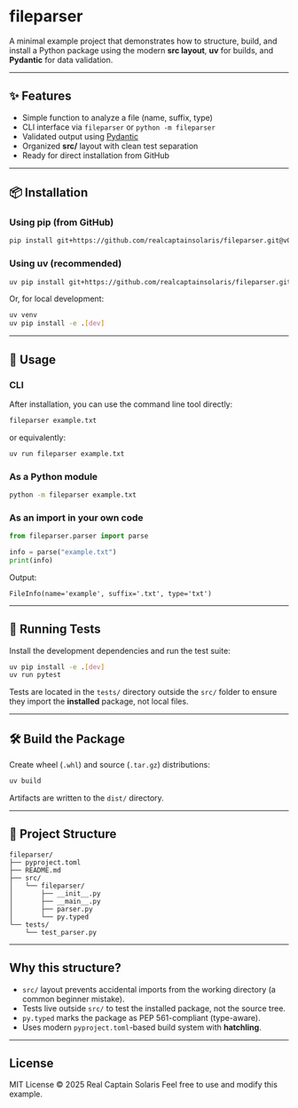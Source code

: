 # fileparser

A minimal example project that demonstrates how to structure, build, and install a Python package using the modern **src layout**, **uv** for builds, and **Pydantic** for data validation.

---

## ✨ Features

- Simple function to analyze a file (name, suffix, type)
- CLI interface via `fileparser` or `python -m fileparser`
- Validated output using [Pydantic](https://docs.pydantic.dev)
- Organized **src/** layout with clean test separation
- Ready for direct installation from GitHub

---

## 📦 Installation

### Using pip (from GitHub)

```bash
pip install git+https://github.com/realcaptainsolaris/fileparser.git@v0.1.0
````

### Using uv (recommended)

```bash
uv pip install git+https://github.com/realcaptainsolaris/fileparser.git@v0.1.0
```

Or, for local development:

```bash
uv venv
uv pip install -e .[dev]
```

---

## 🚀 Usage

### CLI

After installation, you can use the command line tool directly:

```bash
fileparser example.txt
```

or equivalently:

```bash
uv run fileparser example.txt
```

### As a Python module

```bash
python -m fileparser example.txt
```

### As an import in your own code

```python
from fileparser.parser import parse

info = parse("example.txt")
print(info)
```

Output:

```
FileInfo(name='example', suffix='.txt', type='txt')
```

---

## 🧪 Running Tests

Install the development dependencies and run the test suite:

```bash
uv pip install -e .[dev]
uv run pytest
```

Tests are located in the `tests/` directory outside the `src/` folder
to ensure they import the **installed** package, not local files.

---

## 🛠️ Build the Package

Create wheel (`.whl`) and source (`.tar.gz`) distributions:

```bash
uv build
```

Artifacts are written to the `dist/` directory.

---

## 📁 Project Structure

```
fileparser/
├── pyproject.toml
├── README.md
├── src/
│   └── fileparser/
│       ├── __init__.py
│       ├── __main__.py
│       ├── parser.py
│       └── py.typed
└── tests/
    └── test_parser.py
```

---

## Why this structure?

* `src/` layout prevents accidental imports from the working directory
  (a common beginner mistake).
* Tests live outside `src/` to test the installed package, not the source tree.
* `py.typed` marks the package as PEP 561-compliant (type-aware).
* Uses modern `pyproject.toml`-based build system with **hatchling**.

---

## License

MIT License © 2025 Real Captain Solaris 
Feel free to use and modify this example.

